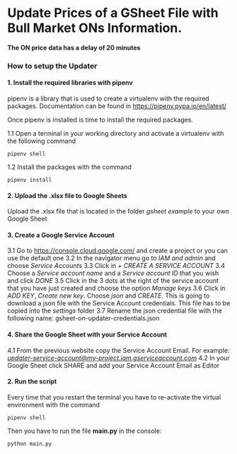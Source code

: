 # Update Prices of a GSheet File with Bull Market ONs Information.

**The ON price data has a delay of 20 minutes**

### How to setup the Updater

#### 1. Install the required libraries with pipenv
pipenv is a library that is used to create a virtualenv with the required packages. Documentation can be found in https://pipenv.pypa.io/en/latest/

Once pipenv is installed is time to install the required packages.

1.1 Open a terminal in your working directory and activate a virtualenv with the following command

    pipenv shell

1.2 Install the packages with the command

    pipenv install  

#### 2. Upload the .xlsx file to Google Sheets
Upload the .xlsx file that is located in the folder *gsheet example* to your own Google Sheet

#### 3. Create a Google Service Account
3.1 Go to https://console.cloud.google.com/ and create a project or you can use the default one
3.2 In the navigator menu go to *IAM and admin* and choose *Service Accounts*
3.3 Click in *+ CREATE A SERVICE ACCOUNT*
3.4 Choose a *Service account name* and a *Service account ID* that you wish and click *DONE*
3.5 Click in the 3 dots at the right of the service account that you have just created and choose the option *Manage keys*
3.6 Click in *ADD KEY*, *Create new key*. Choose *json* and *CREATE*. This is going to download a json file with the Service Account credentials. This file has to be copied into the *settings* folder
3.7 Rename the json credential file with the following name: gsheet-on-updater-credentials.json

#### 4. Share the Google Sheet with your Service Account
4.1 From the previous website copy the Service Account Email. For example: *updater-service-account@my-project.iam.gserviceaccount.com*
4.2 In your Google Sheet click SHARE and add your Service Account Email as Editor

#### 2. Run the script
Every time that you restart the terminal you have to re-activate the virtual environment with the command

    pipenv shell

Then you have to run the file **main.py** in the console:

    python main.py